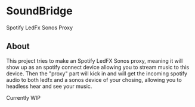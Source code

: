 # SoundBridge
Spotify LedFx Sonos Proxy

## About

This project tries to make an Spotify LedFX Sonos proxy, meaning it will show up as an spotify connect device allowing you to stream music to this device.
Then the "proxy" part will kick in and will get the incoming spotify audio to both ledfx and a sonos device of your chosing, allowing you to headless hear and see your music.

Currently WIP